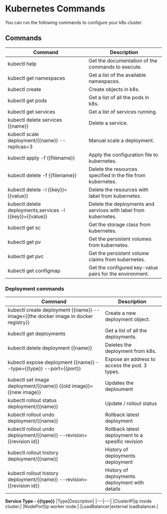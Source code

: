 # Kubernetes Commands

You can run the following commands to configure your k8s cluster.

## Commands

|Command|Description|
|---|---|
|kubectl help|Get the documentation of the commands to execute.|
|kubectl get namespaces|Get a list of the available namespaces.|
|kubectl create|Create objects in k8s.|
|kubectl get pods|Get a list of all the pods in k8s.|
|kubectl get services|Get a list of services running.|
|kubectl delete services {{name}}|Delete a service.|
|kubectl scale deployment/{{name}} --replicas=3 |Manual scale a deployment.|
|kubectl apply -f {{filename}}|Apply the configuration file to kubernetes.|
|kubectl delete -f {{filename}}|Delete the resources specified in the file from kubernetes.|
|kubectl delete -l {{key}}={{value}}|Delete the resources with label from kubernetes.|
|kubectl delete deployments,services -l {{key}}={{value}}|Delete the deployments and services with label from kubernetes.|
|kubectl get sc|Get the storage class from kubernetes.|
|kubectl get pv|Get the persistent volumes from kubernetes.|
|kubectl get pvc|Get the persistent volume claims from kubernetes.|
|kubectl get configmap|Get the configured key-value pairs for the environment.|

### Deployment commands

|Command|Description|
|---|---|
|kubectl create deployment {{name}} --image={{the docker image in docker registry}}|Create a new deployment object. |
|kubectl get deployments|Get a list of all the deployments.|
|kubectl delete deployment {{name}}|Deletes the deployment from k8s.|
|kubectl expose deployment {{name}} --type={{type}} --port={{port}} |Expose an address to access the pod. 3 types. |
|kubectl set image deployment/{{name}} {{old image}}={{new image}}|Updates the deploument|
|kubectl rollout status deployment/{{name}}|Update / rollout status|
|kubectl rollout undo deployment/{{name}}|Rollback latest deployment|
|kubectl rollout undo deployment/{{name}} --revision={{revision id}}|Rollback latest deployment to a spesific revision|
|kubectl rollout history deployment/{{name}}|History of deployments deployment|
|kubectl rollout history deployment/{{name}} --revision={{revision id}}|History of deployments deployment with details|

**Service Type - {{type}}**
|Type|Description|
|---|---|
|ClusterIP|ip inside cluster.|
|NodePort|ip worker node.|
|LoadBalancer|external loadbalancer.|
